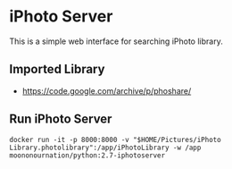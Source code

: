# iPhoto Server

This is a simple web interface for searching iPhoto library.

## Imported Library

- https://code.google.com/archive/p/phoshare/

## Run iPhoto Server
```console
docker run -it -p 8000:8000 -v "$HOME/Pictures/iPhoto Library.photolibrary":/app/iPhotoLibrary -w /app moononournation/python:2.7-iphotoserver
```
